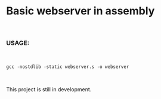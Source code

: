 # Basic webserver in assembly

<br>

### USAGE:

<br>

```
gcc -nostdlib -static webserver.s -o webserver
```

<br>

This project is still in development.
